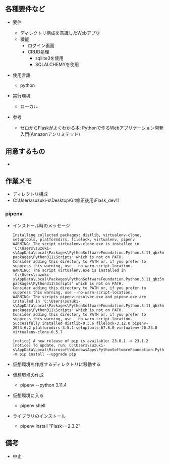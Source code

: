## 各種要件など
- 要件
    - ディレクトリ構成を意識したWebアプリ
    - 機能
        - ログイン画面
        - CRUD処理 
            - sqllite3を使用
            - SQLALCHEMYを使用

- 使用言語
    - python

- 実行環境
    - ローカル

- 参考
    - ゼロからFlaskがよくわかる本: Pythonで作るWebアプリケーション開発入門(Amazonアンリミテッド)

## 用意するもの
- 

## 作業メモ
- ディレクトリ構成
- C:\Users\suzuki-s\Desktop\Git修正後用\Flask_dev11

### pipenv
- インストール時のメッセージ
    ```
    Installing collected packages: distlib, virtualenv-clone, setuptools, platformdirs, filelock, virtualenv, pipenv
    WARNING: The script virtualenv-clone.exe is installed in 'C:\Users\suzuki-s\AppData\Local\Packages\PythonSoftwareFoundation.Python.3.11_qbz5n2kfra8p0\LocalCache\local-packages\Python311\Scripts' which is not on PATH.
    Consider adding this directory to PATH or, if you prefer to suppress this warning, use --no-warn-script-location.
    WARNING: The script virtualenv.exe is installed in 'C:\Users\suzuki-s\AppData\Local\Packages\PythonSoftwareFoundation.Python.3.11_qbz5n2kfra8p0\LocalCache\local-packages\Python311\Scripts' which is not on PATH.
    Consider adding this directory to PATH or, if you prefer to suppress this warning, use --no-warn-script-location.
    WARNING: The scripts pipenv-resolver.exe and pipenv.exe are installed in 'C:\Users\suzuki-s\AppData\Local\Packages\PythonSoftwareFoundation.Python.3.11_qbz5n2kfra8p0\LocalCache\local-packages\Python311\Scripts' which is not on PATH.
    Consider adding this directory to PATH or, if you prefer to suppress this warning, use --no-warn-script-location.
    Successfully installed distlib-0.3.6 filelock-3.12.0 pipenv-2023.6.2 platformdirs-3.5.1 setuptools-67.8.0 virtualenv-20.23.0 virtualenv-clone-0.5.7

    [notice] A new release of pip is available: 23.0.1 -> 23.1.2
    [notice] To update, run: C:\Users\suzuki-s\AppData\Local\Microsoft\WindowsApps\PythonSoftwareFoundation.Python.3.11_qbz5n2kfra8p0\python.exe -m pip install --upgrade pip
    ```

- 仮想環境を作成するディレクトリに移動する

- 仮想環境の作成
    - pipenv --python 3.11.4

- 仮想環境に入る
    - pipenv shell 

- ライブラリのインストール
    - pipenv install "Flask==2.3.2"

## 備考
- 中止